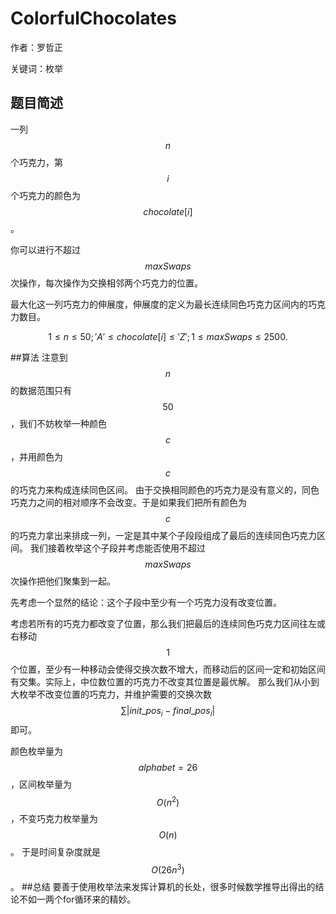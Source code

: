 # ColorfulChocolates  
作者：罗哲正

关键词：枚举
## 题目简述
一列$$n$$个巧克力，第$$i$$个巧克力的颜色为$$chocolate[i]$$。

你可以进行不超过$$maxSwaps$$次操作，每次操作为交换相邻两个巧克力的位置。

最大化这一列巧克力的伸展度，伸展度的定义为最长连续同色巧克力区间内的巧克力数目。

$$1 \leq n \leq 50;'A' \leq chocolate[i] \leq 'Z';1 \leq maxSwaps \leq 2500.$$

##算法
注意到$$n$$的数据范围只有$$50$$，我们不妨枚举一种颜色$$c$$，并用颜色为$$c$$的巧克力来构成连续同色区间。
由于交换相同颜色的巧克力是没有意义的，同色巧克力之间的相对顺序不会改变。于是如果我们把所有颜色为$$c​$$的巧克力拿出来排成一列，一定是其中某个子段段组成了最后的连续同色巧克力区间。
我们接着枚举这个子段并考虑能否使用不超过$$maxSwaps$$次操作把他们聚集到一起。

先考虑一个显然的结论：这个子段中至少有一个巧克力没有改变位置。

考虑若所有的巧克力都改变了位置，那么我们把最后的连续同色巧克力区间往左或右移动$$1$$个位置，至少有一种移动会使得交换次数不增大，而移动后的区间一定和初始区间有交集。实际上，中位数位置的巧克力不改变其位置是最优解。
那么我们从小到大枚举不改变位置的巧克力，并维护需要的交换次数$$\sum |init\_pos_i - final\_pos_i|$$即可。

颜色枚举量为$$alphabet=26$$，区间枚举量为$$O(n^2)$$，不变巧克力枚举量为$$O(n)$$。
于是时间复杂度就是$$O(26n^3)$$。
##总结
要善于使用枚举法来发挥计算机的长处，很多时候数学推导出得出的结论不如一两个for循环来的精妙。
